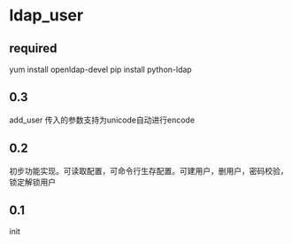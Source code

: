 # ldap_user

## required
yum install openldap-devel
pip install python-ldap

## 0.3
add_user 传入的参数支持为unicode自动进行encode

## 0.2
初步功能实现。可读取配置，可命令行生存配置。可建用户，删用户，密码校验，锁定解锁用户

## 0.1
init